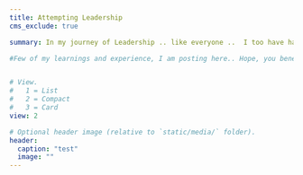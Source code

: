 ```yaml
---
title: Attempting Leadership
cms_exclude: true

summary: In my journey of Leadership .. like everyone ..  I too have had my share of failures and wins. Luckily, had more wins than failures.. Both - my failures and my wins, have enriched my journey. What probably helped me most, is that I have always made a mental note of my decisions that lead me to either wins or failures. I always kept experimenting with decisions that lead me to failure and continuing with decisions that lead me to wins. At times I researched, explored, refered books/blogs/articles/etc, asked my peers/mentors/teammates.. 

#Few of my learnings and experience, I am posting here.. Hope, you benefit from it .. You can consider these posts as collation of my experience and learnings.. I #do not take credit for all what I have posted here.. I have attempted to acknowledge work of respective individuals/organisation/company.. If I have missed out #someone, feel free to reach me .. Ways to reach me are mentioned on Contact page .. There could be delay, but I surely will update/correct/revert back..   


# View.
#   1 = List
#   2 = Compact
#   3 = Card
view: 2

# Optional header image (relative to `static/media/` folder).
header:
  caption: "test"
  image: ""
---
```



